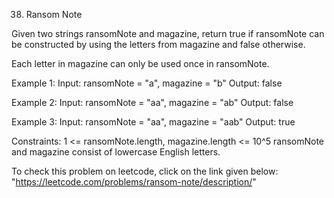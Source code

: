 38. Ransom Note

Given two strings ransomNote and magazine, return true if ransomNote can be constructed by using the letters from magazine and false otherwise.

Each letter in magazine can only be used once in ransomNote.

Example 1:
Input: ransomNote = "a", magazine = "b"
Output: false

Example 2:
Input: ransomNote = "aa", magazine = "ab"
Output: false

Example 3:
Input: ransomNote = "aa", magazine = "aab"
Output: true
 

Constraints:
    1 <= ransomNote.length, magazine.length <= 10^5
    ransomNote and magazine consist of lowercase English letters.

To check this problem on leetcode, click on the link given below:
    "https://leetcode.com/problems/ransom-note/description/"
